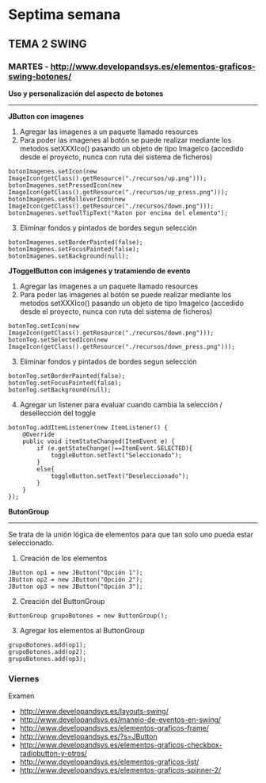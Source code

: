 # Septima semana

## TEMA 2 SWING

### MARTES - http://www.developandsys.es/elementos-graficos-swing-botones/

**Uso y personalización del aspecto de botones**
***

**JButton con imagenes**
1. Agregar las imagenes a un paquete llamado resources
2. Para poder las imagenes al botón se puede realizar mediante los metodos setXXXIco() pasando un objeto de tipo ImageIco (accedido desde el proyecto, nunca con ruta del sistema de ficheros)
````
botonImagenes.setIcon(new ImageIcon(getClass().getResource("./recursos/up.png")));
botonImagenes.setPressedIcon(new ImageIcon(getClass().getResource("./recursos/up_press.png")));
botonImagenes.setRolloverIcon(new ImageIcon(getClass().getResource("./recursos/down.png")));
botonImagenes.setToolTipText("Raton por encima del elemento");
````
3. Eliminar fondos y pintados de bordes segun selección
````
botonImagenes.setBorderPainted(false);
botonImagenes.setFocusPainted(false);
botonImagenes.setBackground(null);
````

**JToggelButton con imágenes y tratamiendo de evento**
1. Agregar las imagenes a un paquete llamado resources
2. Para poder las imagenes al botón se puede realizar mediante los metodos setXXXIco() pasando un objeto de tipo ImageIco (accedido desde el proyecto, nunca con ruta del sistema de ficheros)
````
botonTog.setIcon(new ImageIcon(getClass().getResource("./recursos/down.png")));
botonTog.setSelectedIcon(new ImageIcon(getClass().getResource("./recursos/down_press.png")));
````
3. Eliminar fondos y pintados de bordes segun selección
````
botonTog.setBorderPainted(false);
botonTog.setFocusPainted(false);
botonTog.setBackground(null);
````
4. Agregar un listener para evaluar cuando cambia la selección / desellección del toggle
````
botonTog.addItemListener(new ItemListener() {
    @Override
    public void itemStateChanged(ItemEvent e) {
        if (e.getStateChange()==ItemEvent.SELECTED){
            toggleButton.setText("Seleccionado"); 
        }
        else{
            toggleButton.setText("Deseleccionado"); 
        }
    }
});
````

**ButonGroup**
***
Se trata de la unión lógica de elementos para que tan solo uno pueda estar seleccionado.
1. Creación de los elementos
````
JButton op1 = new JButton("Opción 1");
JButton op2 = new JButton("Opción 2");
JButton op3 = new JButton("Opción 3");
````
2. Creación del ButtonGroup
````
ButtonGroup grupoBotones = new ButtonGroup();
````
3. Agregar los elementos al ButtonGroup
````
grupoBotones.add(op1);
grupoBotones.add(op2);
grupoBotones.add(op3);
````
### Viernes

Examen

- http://www.developandsys.es/layouts-swing/
- http://www.developandsys.es/manejo-de-eventos-en-swing/
- http://www.developandsys.es/elementos-graficos-frame/
- http://www.developandsys.es/?s=JButton
- http://www.developandsys.es/elementos-graficos-checkbox-radiobutton-y-otros/
- http://www.developandsys.es/elementos-graficos-list/
- http://www.developandsys.es/elementos-graficos-spinner-2/
